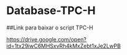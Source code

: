 # Database-TPC-H

##Link para baixar o script TPC-H

https://drive.google.com/open?id=1tx29iwC6MHSxvRh4kMxZebt1xJe2LwPB
